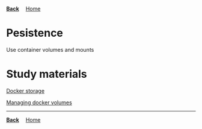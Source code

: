 **[Back](../README.md)**
&emsp;[Home](/README.md)

# Pesistence

Use container volumes and mounts

# Study materials

[Docker storage](https://capgemini.udemy.com/course/learn-docker/learn/lecture/15829082#overview)

[Managing docker volumes](https://capgemini.udemy.com/course/docker-tutorial/learn/lecture/16369728#overview)

---
**[Back](../README.md)**
&emsp;[Home](/README.md)
